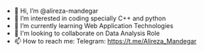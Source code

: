 - 👋 Hi, I’m @alireza-mandegar
- 👀 I’m interested in coding specially C++ and python
- 🌱 I’m currently learning Web Application Technologies
- 💞️ I'm looking to collaborate on Data Analysis Role
- 📫 How to reach me: Telegram: https://t.me/Alireza_Mandegar

<!---
alireza-mandegar/alireza-mandegar is a ✨ special ✨ repository because its `README.md` (this file) appears on your GitHub profile.
You can click the Preview link to take a look at your changes.
--->
